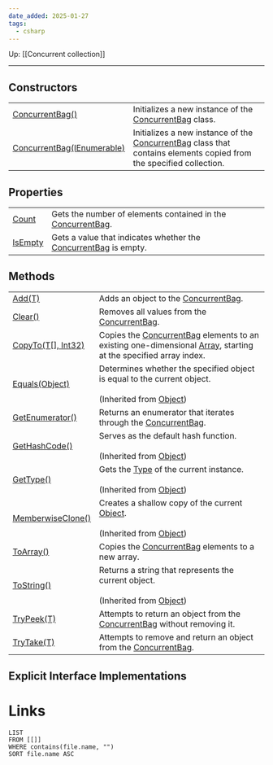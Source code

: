 ```yaml
---
date_added: 2025-01-27
tags:
  - csharp
---
```

Up: [[Concurrent collection]]
___
## Constructors

|   |   |
|---|---|
|[ConcurrentBag<T>()](https://learn.microsoft.com/en-us/dotnet/api/system.collections.concurrent.concurrentbag-1.-ctor?view=net-9.0#system-collections-concurrent-concurrentbag-1-ctor)|Initializes a new instance of the [ConcurrentBag<T>](https://learn.microsoft.com/en-us/dotnet/api/system.collections.concurrent.concurrentbag-1?view=net-9.0) class.|
|[ConcurrentBag<T>(IEnumerable<T>)](https://learn.microsoft.com/en-us/dotnet/api/system.collections.concurrent.concurrentbag-1.-ctor?view=net-9.0#system-collections-concurrent-concurrentbag-1-ctor(system-collections-generic-ienumerable((-0))))|Initializes a new instance of the [ConcurrentBag<T>](https://learn.microsoft.com/en-us/dotnet/api/system.collections.concurrent.concurrentbag-1?view=net-9.0) class that contains elements copied from the specified collection.|


## Properties

|   |   |
|---|---|
|[Count](https://learn.microsoft.com/en-us/dotnet/api/system.collections.concurrent.concurrentbag-1.count?view=net-9.0#system-collections-concurrent-concurrentbag-1-count)|Gets the number of elements contained in the [ConcurrentBag<T>](https://learn.microsoft.com/en-us/dotnet/api/system.collections.concurrent.concurrentbag-1?view=net-9.0).|
|[IsEmpty](https://learn.microsoft.com/en-us/dotnet/api/system.collections.concurrent.concurrentbag-1.isempty?view=net-9.0#system-collections-concurrent-concurrentbag-1-isempty)|Gets a value that indicates whether the [ConcurrentBag<T>](https://learn.microsoft.com/en-us/dotnet/api/system.collections.concurrent.concurrentbag-1?view=net-9.0) is empty.|

## Methods

|   |   |
|---|---|
|[Add(T)](https://learn.microsoft.com/en-us/dotnet/api/system.collections.concurrent.concurrentbag-1.add?view=net-9.0#system-collections-concurrent-concurrentbag-1-add(-0))|Adds an object to the [ConcurrentBag<T>](https://learn.microsoft.com/en-us/dotnet/api/system.collections.concurrent.concurrentbag-1?view=net-9.0).|
|[Clear()](https://learn.microsoft.com/en-us/dotnet/api/system.collections.concurrent.concurrentbag-1.clear?view=net-9.0#system-collections-concurrent-concurrentbag-1-clear)|Removes all values from the [ConcurrentBag<T>](https://learn.microsoft.com/en-us/dotnet/api/system.collections.concurrent.concurrentbag-1?view=net-9.0).|
|[CopyTo(T[], Int32)](https://learn.microsoft.com/en-us/dotnet/api/system.collections.concurrent.concurrentbag-1.copyto?view=net-9.0#system-collections-concurrent-concurrentbag-1-copyto(-0()-system-int32))|Copies the [ConcurrentBag<T>](https://learn.microsoft.com/en-us/dotnet/api/system.collections.concurrent.concurrentbag-1?view=net-9.0) elements to an existing one-dimensional [Array](https://learn.microsoft.com/en-us/dotnet/api/system.array?view=net-9.0), starting at the specified array index.|
|[Equals(Object)](https://learn.microsoft.com/en-us/dotnet/api/system.object.equals?view=net-9.0#system-object-equals(system-object))|Determines whether the specified object is equal to the current object.<br><br>(Inherited from [Object](https://learn.microsoft.com/en-us/dotnet/api/system.object?view=net-9.0))|
|[GetEnumerator()](https://learn.microsoft.com/en-us/dotnet/api/system.collections.concurrent.concurrentbag-1.getenumerator?view=net-9.0#system-collections-concurrent-concurrentbag-1-getenumerator)|Returns an enumerator that iterates through the [ConcurrentBag<T>](https://learn.microsoft.com/en-us/dotnet/api/system.collections.concurrent.concurrentbag-1?view=net-9.0).|
|[GetHashCode()](https://learn.microsoft.com/en-us/dotnet/api/system.object.gethashcode?view=net-9.0#system-object-gethashcode)|Serves as the default hash function.<br><br>(Inherited from [Object](https://learn.microsoft.com/en-us/dotnet/api/system.object?view=net-9.0))|
|[GetType()](https://learn.microsoft.com/en-us/dotnet/api/system.object.gettype?view=net-9.0#system-object-gettype)|Gets the [Type](https://learn.microsoft.com/en-us/dotnet/api/system.type?view=net-9.0) of the current instance.<br><br>(Inherited from [Object](https://learn.microsoft.com/en-us/dotnet/api/system.object?view=net-9.0))|
|[MemberwiseClone()](https://learn.microsoft.com/en-us/dotnet/api/system.object.memberwiseclone?view=net-9.0#system-object-memberwiseclone)|Creates a shallow copy of the current [Object](https://learn.microsoft.com/en-us/dotnet/api/system.object?view=net-9.0).<br><br>(Inherited from [Object](https://learn.microsoft.com/en-us/dotnet/api/system.object?view=net-9.0))|
|[ToArray()](https://learn.microsoft.com/en-us/dotnet/api/system.collections.concurrent.concurrentbag-1.toarray?view=net-9.0#system-collections-concurrent-concurrentbag-1-toarray)|Copies the [ConcurrentBag<T>](https://learn.microsoft.com/en-us/dotnet/api/system.collections.concurrent.concurrentbag-1?view=net-9.0) elements to a new array.|
|[ToString()](https://learn.microsoft.com/en-us/dotnet/api/system.object.tostring?view=net-9.0#system-object-tostring)|Returns a string that represents the current object.<br><br>(Inherited from [Object](https://learn.microsoft.com/en-us/dotnet/api/system.object?view=net-9.0))|
|[TryPeek(T)](https://learn.microsoft.com/en-us/dotnet/api/system.collections.concurrent.concurrentbag-1.trypeek?view=net-9.0#system-collections-concurrent-concurrentbag-1-trypeek(-0@))|Attempts to return an object from the [ConcurrentBag<T>](https://learn.microsoft.com/en-us/dotnet/api/system.collections.concurrent.concurrentbag-1?view=net-9.0) without removing it.|
|[TryTake(T)](https://learn.microsoft.com/en-us/dotnet/api/system.collections.concurrent.concurrentbag-1.trytake?view=net-9.0#system-collections-concurrent-concurrentbag-1-trytake(-0@))|Attempts to remove and return an object from the [ConcurrentBag<T>](https://learn.microsoft.com/en-us/dotnet/api/system.collections.concurrent.concurrentbag-1?view=net-9.0).|

## Explicit Interface Implementations
# Links
```dataview
LIST
FROM [[]]
WHERE contains(file.name, "")
SORT file.name ASC
```
